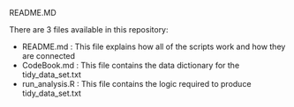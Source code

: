 
README.MD

There are 3 files available in this repository:
- README.md : This file explains how all of the scripts work and how they are connected
- CodeBook.md : This file contains the data dictionary for the tidy_data_set.txt
- run_analysis.R : This file contains the logic required to produce tidy_data_set.txt


